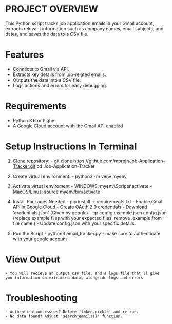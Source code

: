 # PROJECT OVERVIEW #
This Python script tracks job application emails in your Gmail account, extracts relevant information such as company names, email subjects, and dates, and saves the data to a CSV file.

# Features #
 - Connects to Gmail via API.
 - Extracts key details from job-related emails.
 - Outputs the data into a CSV file.
 - Logs actions and errors for easy debugging.

# Requirements #
 - Python 3.6 or higher
 - A Google Cloud account with the Gmail API enabled

 # Setup Instructions In Terminal #
  1. Clone repository:
    - git clone https://github.com/mprojr/Job-Application-Tracker.git
  cd Job-Application-Tracker

  2. Create virtual environment:
    - python3 -m venv myenv

  3. Activate virtual enviroment
    - WINDOWS: myenv\Scripts\activate
    - MacOS/Linus: source myenv/bin/activate

  4. Install Packages Needed
    - pip install -r requirements.txt
    - Enable Gmal API in Google Cloud
    - Create OAuth 2.0 credentials
    - Download 'credentials.json' (Given by google)
    - cp config.example.json config.json (replace example files with your expected files, remove .example from file name.)
    - Update config.json with your specific details.

  5. Run the Script
    - python3 email_tracker.py
    - make sure to authenticate with your google account

  # View Output #
    - You will recieve an output csv file, and a logs file that'll give you information on extracted data, alongside logs and errors

  # Troubleshooting #
    - Authentication issues? Delete 'token.pickle' and re-run.
    - No data found? Adjust 'search_emails()' function.

